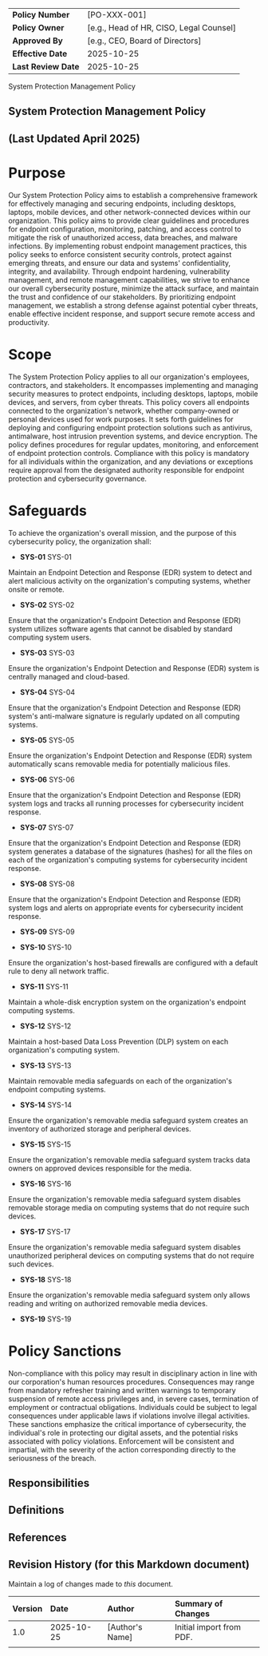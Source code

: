 | | |
|:---|:---|
| **Policy Number** | [PO-XXX-001] |
| **Policy Owner** | [e.g., Head of HR, CISO, Legal Counsel] |
| **Approved By** | [e.g., CEO, Board of Directors] |
| **Effective Date** | 2025-10-25 |
| **Last Review Date** | 2025-10-25 |

System Protection Management Policy

## System Protection Management Policy

## (Last Updated April 2025)

# Purpose

Our System Protection Policy aims to establish a comprehensive framework for effectively managing and securing endpoints, including desktops, laptops, mobile devices, and other network-connected devices within our organization. This policy aims to provide clear guidelines and procedures for endpoint configuration, monitoring, patching, and access control to mitigate the risk of unauthorized access, data breaches, and malware infections. By implementing robust endpoint management practices, this policy seeks to enforce consistent security controls, protect against emerging threats, and ensure our data and systems' confidentiality, integrity, and availability. Through endpoint hardening, vulnerability management, and remote management capabilities, we strive to enhance our overall cybersecurity posture, minimize the attack surface, and maintain the trust and confidence of our stakeholders. By prioritizing endpoint management, we establish a strong defense against potential cyber threats, enable effective incident response, and support secure remote access and productivity.

# Scope

The System Protection Policy applies to all our organization's employees, contractors, and stakeholders. It encompasses implementing and managing security measures to protect endpoints, including desktops, laptops, mobile devices, and servers, from cyber threats. This policy covers all endpoints connected to the organization's network, whether company-owned or personal devices used for work purposes. It sets forth guidelines for deploying and configuring endpoint protection solutions such as antivirus, antimalware, host intrusion prevention systems, and device encryption. The policy defines procedures for regular updates, monitoring, and enforcement of endpoint protection controls. Compliance with this policy is mandatory for all individuals within the organization, and any deviations or exceptions require approval from the designated authority responsible for endpoint protection and cybersecurity governance.

# Safeguards

To achieve the organization's overall mission, and the purpose of this cybersecurity policy, the organization shall:

- **SYS-01** SYS-01

Maintain an Endpoint Detection and Response (EDR) system to detect and alert malicious activity on the organization's computing systems, whether onsite or remote.

- **SYS-02** SYS-02

Ensure that the organization's Endpoint Detection and Response (EDR) system utilizes software agents that cannot be disabled by standard computing system users.

- **SYS-03** SYS-03

Ensure the organization's Endpoint Detection and Response (EDR) system is centrally managed and cloud-based.

- **SYS-04** SYS-04

Ensure that the organization's Endpoint Detection and Response (EDR) system's anti-malware signature is regularly updated on all computing systems.

- **SYS-05** SYS-05

Ensure the organization's Endpoint Detection and Response (EDR) system automatically scans removable media for potentially malicious files.

- **SYS-06** SYS-06

Ensure that the organization's Endpoint Detection and Response (EDR) system logs and tracks all running processes for cybersecurity incident response.

- **SYS-07** SYS-07

Ensure that the organization's Endpoint Detection and Response (EDR) system generates a database of the signatures (hashes) for all the files on each of the organization's computing systems for cybersecurity incident response.

- **SYS-08** SYS-08

Ensure that the organization's Endpoint Detection and Response (EDR) system logs and alerts on appropriate events for cybersecurity incident response.

- **SYS-09** SYS-09

- **SYS-10** SYS-10

Ensure the organization's host-based firewalls are configured with a default rule to deny all network traffic.

- **SYS-11** SYS-11

Maintain a whole-disk encryption system on the organization's endpoint computing systems.

- **SYS-12** SYS-12

Maintain a host-based Data Loss Prevention (DLP) system on each organization's computing system.

- **SYS-13** SYS-13

Maintain removable media safeguards on each of the organization's endpoint computing systems.

- **SYS-14** SYS-14

Ensure the organization's removable media safeguard system creates an inventory of authorized storage and peripheral devices.

- **SYS-15** SYS-15

Ensure the organization's removable media safeguard system tracks data owners on approved devices responsible for the media.

- **SYS-16** SYS-16

Ensure the organization's removable media safeguard system disables removable storage media on computing systems that do not require such devices.

- **SYS-17** SYS-17

Ensure the organization's removable media safeguard system disables unauthorized peripheral devices on computing systems that do not require such devices.

- **SYS-18** SYS-18

Ensure the organization's removable media safeguard system only allows reading and writing on authorized removable media devices.

- **SYS-19** SYS-19

# Policy Sanctions

Non-compliance with this policy may result in disciplinary action in line with our corporation's human resources procedures. Consequences may range from mandatory refresher training and written warnings to temporary suspension of remote access privileges and, in severe cases, termination of employment or contractual obligations. Individuals could be subject to legal consequences under applicable laws if violations involve illegal activities. These sanctions emphasize the critical importance of cybersecurity, the individual's role in protecting our digital assets, and the potential risks associated with policy violations. Enforcement will be consistent and impartial, with the severity of the action corresponding directly to the seriousness of the breach.

## Responsibilities

## Definitions

## References

## Revision History (for this Markdown document)

Maintain a log of changes made to *this* document.

| Version | Date | Author | Summary of Changes |
|:---|:---|:---|:---|
| 1.0 | 2025-10-25 | [Author's Name] | Initial import from PDF. |
| | | | |